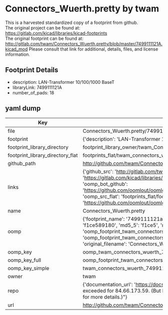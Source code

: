 # Connectors_Wuerth.pretty by twam  
This is a harvested standardized copy of a footprint from github.  
The original project can be found at:  
https://gitlab.com/kicad/libraries/kicad-footprints  
The original footprint can be found at:
http://gitlab.com/twam/Connectors_Wuerth.pretty/blob/master/7499111121A.kicad_mod
Please consult that link for additional, details, files, and license information.  
## Footprint Details
* description: LAN-Transformer 10/100/1000 BaseT  
* libraryLink: 7499111121A  
* number_of_pads: 18  
## yaml dump  
| Key | Value |  
| --- | --- |  
| file | Connectors_Wuerth.pretty/7499111121A.kicad_mod |  
| footprint | {'description': 'LAN-Transformer 10/100/1000 BaseT', 'libraryLink': '7499111121A', 'number_of_pads': 18} |  
| footprint_library_directory | footprint_library_owner/twam_Connectors_Wuerth.pretty |  
| footprint_library_directory_flat | footprints_flat/twam_connectors_wuerth_7499111121a/working |  
| github_path | http://github.com/twam/Connectors_Wuerth.pretty/blob/master/7499111121A.kicad_mod |  
| links | {'github_src': 'http://gitlab.com/twam/Connectors_Wuerth.pretty/blob/master/7499111121A.kicad_mod', 'github_src_repo': 'https://gitlab.com/kicad/libraries/kicad-footprints', 'oomp_bot': 'footprints/twam_connectors_wuerth_7499111121a/working', 'oomp_bot_github': 'https://github.com/oomlout/oomlout_oomp_footprint_bot/tree/main/footprints/twam_connectors_wuerth_7499111121a/working', 'oomp_src_flat': 'footprints_flat/footprints_flat/twam_connectors_wuerth_7499111121a/working', 'oomp_src_flat_github': 'https://github.com/oomlout/oomlout_oomp_footprint_src/tree/main/footprints_flat/twam_connectors_wuerth_7499111121a/working'} |  
| name | Connectors_Wuerth.pretty |  
| oomp | {'footprint_name': '7499111121a', 'library_name': 'connectors_wuerth', 'md5': 'f1ce589180aabb9bfb2154c94a918d43', 'md5_10': 'f1ce589180', 'md5_5': 'f1ce5', 'md5_6': 'f1ce58', 'oomp_key': 'oomp_twam_connectors_wuerth_7499111121a', 'oomp_key_extra': 'oomp_footprint_twam_connectors_wuerth_7499111121a', 'oomp_key_full': 'oomp_footprint_twam_connectors_wuerth_7499111121a_f1ce58', 'oomp_key_simple': 'twam_connectors_wuerth_7499111121a', 'original_filename': 'Connectors_Wuerth.pretty/7499111121A.kicad_mod', 'owner_name': 'twam'} |  
| oomp_key | oomp_twam_connectors_wuerth_7499111121a |  
| oomp_key_full | oomp_footprint_twam_connectors_wuerth_7499111121a |  
| oomp_key_simple | twam_connectors_wuerth_7499111121a |  
| owner | twam |  
| repo | {'documentation_url': 'https://docs.github.com/rest/overview/resources-in-the-rest-api#rate-limiting', 'message': "API rate limit exceeded for 84.66.173.59. (But here's the good news: Authenticated requests get a higher rate limit. Check out the documentation for more details.)"} |  
| url | http://github.com/twam/Connectors_Wuerth.pretty |  


